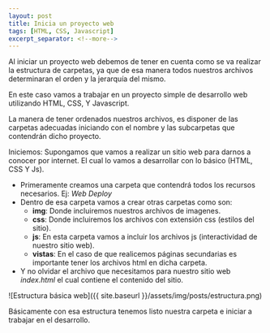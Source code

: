 ```yaml
---
layout: post
title: Inicia un proyecto web
tags: [HTML, CSS, Javascript]
excerpt_separator: <!--more-->
---
```


Al iniciar un proyecto web debemos de tener en cuenta como se va realizar la estructura de carpetas, ya que de esa manera todos nuestros archivos determinaran el orden y la jerarquía del mismo.

En este caso vamos a trabajar en un proyecto simple de desarrollo web utilizando HTML, CSS, Y Javascript.
<!--more-->

La manera de tener ordenados nuestros archivos, es disponer de las carpetas adecuadas iniciando con el nombre y las subcarpetas que contendrán dicho proyecto.

Iniciemos: Supongamos que vamos a realizar un sitio web para darnos a conocer por internet. El cual lo vamos a desarrollar con lo básico (HTML, CSS Y Js).

* Primeramente creamos una carpeta que contendrá todos los recursos necesarios. Ej: _Web Deploy_
* Dentro de esa carpeta vamos a crear otras carpetas como son:
    * **img**: Donde incluiremos nuestros archivos de imagenes.
    * **css**: Donde incluiremos los archivos con extensión css (estilos del sitio).
    * **js**: En esta carpeta vamos a incluir los archivos js (interactividad de nuestro sitio web).
    * **vistas**: En el caso de que realicemos páginas secundarias es importante tener los archivos html en dicha carpeta.     
* Y no olvidar el archivo que necesitamos para nuestro sitio web _index.html_ el cual contiene el contenido del sitio.

![Estructura básica web]({{ site.baseurl }}/assets/img/posts/estructura.png)

Básicamente con esa estructura tenemos listo nuestra carpeta e iniciar a trabajar en el desarrollo.


